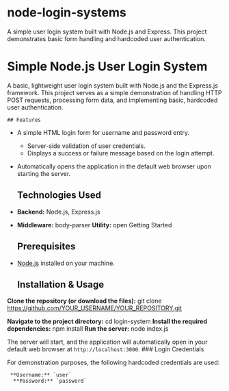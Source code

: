 # node-login-systems
   A simple user login system built with Node.js and Express. This project demonstrates basic form handling   and hardcoded user authentication.
 # Simple Node.js User Login System
    
   A basic, lightweight user login system built with Node.js and the Express.js framework. This
      project serves as a simple demonstration of handling HTTP POST requests, processing form data,
      and implementing basic, hardcoded user authentication.
    
    ## Features
    
 *   A simple HTML login form for username and password entry.
     *   Server-side validation of user credentials.
     *   Displays a success or failure message based on the login attempt.
   *   Automatically opens the application in the default web browser upon starting the server.
          ## Technologies Used
   
 *   **Backend:** Node.js, Express.js
   *   **Middleware:** body-parser
     **Utility:** open
        Getting Started
       ## Prerequisites
 
   *   [Node.js](https://nodejs.org/) installed on your machine.
       ## Installation & Usage
  **Clone the repository (or download the files):**
      git clone https://github.com/YOUR_USERNAME/YOUR_REPOSITORY.git
   
  **Navigate to the project directory:**
      cd login-system
     **Install the required dependencies:**
      npm install
   **Run the server:**
      node index.js

   The server will start, and the application will automatically open in your default web browser at
     `http://localhost:3000`.
    ### Login Credentials
   
 For demonstration purposes, the following hardcoded credentials are used:
   
     **Username:** `user`
      **Password:** `password`
